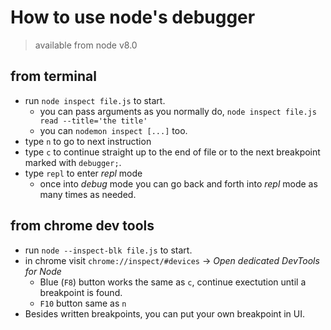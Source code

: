 # How to use node's debugger
> available from node v8.0

## from terminal
* run  `node inspect file.js` to start.
	* you can pass arguments as you normally do, `node inspect file.js read --title='the title'` 
	* you can `nodemon inspect [...]` too.
* type `n` to go to next instruction
* type `c` to continue straight up to the end of file or to the next breakpoint marked with `debugger;`.
* type `repl` to enter _repl_ mode
	* once into _debug_ mode you can go back and forth into _repl_ mode as many times as needed.

## from chrome dev tools 
* run  `node --inspect-blk file.js` to start.
* in chrome visit `chrome://inspect/#devices` -> _Open dedicated DevTools for Node_
	* Blue (`F8`) button works the same as `c`, continue exectution until a breakpoint is found.
	* `F10` button same as `n`
* Besides written breakpoints, you can put your own breakpoint in UI.